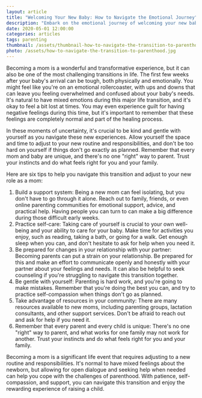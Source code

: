 ```yaml
---
layout: article
title: "Welcoming Your New Baby: How to Navigate the Emotional Journey"
description: "Embark on the emotional journey of welcoming your new baby with confidence through these practical tips and strategies. Discover how to navigate the exciting and challenging transition to parenthood, ensuring a smoother and more fulfilling experience for both you and your little one."
date: 2020-05-01 12:00:00
categories: articles
tags: parenting
thumbnail: /assets/thumbnail-how-to-navigate-the-transition-to-parenthood.jpg
photo: /assets/how-to-navigate-the-transition-to-parenthood.jpg
---
```

Becoming a mom is a wonderful and transformative experience, but it can also be one of the most challenging transitions in life. The first few weeks after your baby's arrival can be tough, both physically and emotionally. You might feel like you're on an emotional rollercoaster, with ups and downs that can leave you feeling overwhelmed and confused about your baby's needs. It's natural to have mixed emotions during this major life transition, and it's okay to feel a bit lost at times. You may even experience guilt for having negative feelings during this time, but it's important to remember that these feelings are completely normal and part of the healing process.

In these moments of uncertainty, it's crucial to be kind and gentle with yourself as you navigate these new experiences. Allow yourself the space and time to adjust to your new routine and responsibilities, and don't be too hard on yourself if things don't go exactly as planned. Remember that every mom and baby are unique, and there's no one "right" way to parent. Trust your instincts and do what feels right for you and your family.

Here are six tips to help you navigate this transition and adjust to your new role as a mom:
1. Build a support system: Being a new mom can feel isolating, but you don't have to go through it alone. Reach out to family, friends, or even online parenting communities for emotional support, advice, and practical help. Having people you can turn to can make a big difference during those difficult early weeks.
2. Practice self-care: Taking care of yourself is crucial to your own well-being and your ability to care for your baby. Make time for activities you enjoy, such as reading, taking a bath, or going for a walk. Get enough sleep when you can, and don't hesitate to ask for help when you need it.
3. Be prepared for changes in your relationship with your partner: Becoming parents can put a strain on your relationship. Be prepared for this and make an effort to communicate openly and honestly with your partner about your feelings and needs. It can also be helpful to seek counseling if you're struggling to navigate this transition together.
4. Be gentle with yourself: Parenting is hard work, and you're going to make mistakes. Remember that you're doing the best you can, and try to practice self-compassion when things don't go as planned.
5. Take advantage of resources in your community: There are many resources available to new moms, including parenting groups, lactation consultants, and other support services. Don't be afraid to reach out and ask for help if you need it.
6. Remember that every parent and every child is unique: There's no one "right" way to parent, and what works for one family may not work for another. Trust your instincts and do what feels right for you and your family.

Becoming a mom is a significant life event that requires adjusting to a new routine and responsibilities. It's normal to have mixed feelings about the newborn, but allowing for open dialogue and seeking help when needed can help you cope with the challenges of parenthood. With patience, self-compassion, and support, you can navigate this transition and enjoy the rewarding experience of raising a child.